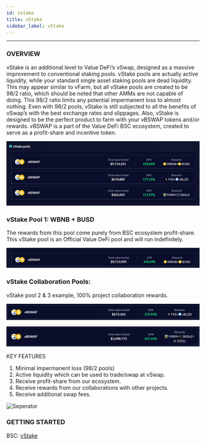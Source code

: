 ```yaml
---
id: vstake
title: vStake
sidebar_label: vStake
---
```



---

### OVERVIEW
vStake is an additional level to Value DeFi’s vSwap, designed as a massive improvement to conventional staking pools. vStake pools are actually active liquidity, while your standard single asset staking pools are dead liquidity. This may appear similar to vFarm, but all vStake pools are created to be 98/2 ratio, which should be noted that other AMMs are not capable of doing. This 98/2 ratio limits any potential impermanent loss to almost nothing. Even with 98/2 pools, vStake is still subjected to all the benefits of vSwap’s with the best exchange rates and slippages. 
Also, vStake is designed to be the perfect product to farm with your vBSWAP tokens and/or rewards. vBSWAP is a part of the Value DeFi BSC ecosystem, created to serve as a profit-share and incentive token. 

![vstake1](../img/vstake1.png)

### vStake Pool 1: WBNB + BUSD
The rewards from this pool come purely from BSC ecosystem profit-share. This vStake pool is an Official Value DeFi pool and will run indefinitely. 

![vstake2](../img/vstake2.png)

### vStake Collaboration Pools:
vStake pool 2 & 3 example, 100% project collaboration rewards.


![vstake3](../img/vstake3.png)


![vstake4](../img/vstake4.png)

KEY FEATURES
1. Minimal impermanent loss (98/2 pools)
2. Active liquidity which can be used to trade/swap at vSwap.
3. Receive profit-share from our ecosystem. 
4. Receive rewards from our collaborations with other projects.
5. Receive additional swap fees.

![Seperator](../img/seperator.png)

### GETTING STARTED
BSC: [vStake](https://bsc.valuedefi.io/#/vstake)
